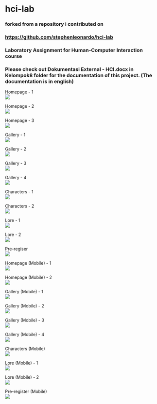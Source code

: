 # hci-lab

### forked from a repository i contributed on
### https://github.com/stephenleonardo/hci-lab
### Laboratory Assignment for Human-Computer Interaction course

### Please check out Dokumentasi External - HCI.docx in Kelompok8 folder for the documentation of this project. (The documentation is in english)

Homepage - 1<br>
![](https://github.com/StephenLeonardo/hci-lab/blob/master/Kelompok8/Screenshots/Picture1.png?raw=true)

Homepage - 2<br>
![](https://github.com/StephenLeonardo/hci-lab/blob/master/Kelompok8/Screenshots/Picture2.png?raw=true)

Homepage - 3<br>
![](https://github.com/StephenLeonardo/hci-lab/blob/master/Kelompok8/Screenshots/Picture3.png?raw=true)

Gallery - 1<br>
![](https://github.com/StephenLeonardo/hci-lab/blob/master/Kelompok8/Screenshots/Picture6.png?raw=true)

Gallery - 2<br>
![](https://github.com/StephenLeonardo/hci-lab/blob/master/Kelompok8/Screenshots/Picture7.png?raw=true)

Gallery - 3<br>
![](https://github.com/StephenLeonardo/hci-lab/blob/master/Kelompok8/Screenshots/Picture8.png?raw=true)

Gallery - 4<br>
![](https://github.com/StephenLeonardo/hci-lab/blob/master/Kelompok8/Screenshots/Picture9.png?raw=true)

Characters - 1<br>
![](https://github.com/StephenLeonardo/hci-lab/blob/master/Kelompok8/Screenshots/Picture14.png?raw=true)

Characters - 2<br>
![](https://github.com/StephenLeonardo/hci-lab/blob/master/Kelompok8/Screenshots/Picture15.png?raw=true)

Lore - 1<br>
![](https://github.com/StephenLeonardo/hci-lab/blob/master/Kelompok8/Screenshots/Picture17.png?raw=true)

Lore - 2<br>
![](https://github.com/StephenLeonardo/hci-lab/blob/master/Kelompok8/Screenshots/Picture18.png?raw=true)

Pre-regiser<br>
![](https://github.com/StephenLeonardo/hci-lab/blob/master/Kelompok8/Screenshots/Picture21.png?raw=true)

Homepage (Mobile) - 1<br>
![](https://github.com/StephenLeonardo/hci-lab/blob/master/Kelompok8/Screenshots/Picture4.png?raw=true)

Homepage (Mobile) - 2<br>
![](https://github.com/StephenLeonardo/hci-lab/blob/master/Kelompok8/Screenshots/Picture5.png?raw=true)

Gallery (Mobile) - 1<br>
![](https://github.com/StephenLeonardo/hci-lab/blob/master/Kelompok8/Screenshots/Picture10.png?raw=true)

Gallery (Mobile) - 2<br>
![](https://github.com/StephenLeonardo/hci-lab/blob/master/Kelompok8/Screenshots/Picture11.png?raw=true)

Gallery (Mobile) - 3<br>
![](https://github.com/StephenLeonardo/hci-lab/blob/master/Kelompok8/Screenshots/Picture12.png?raw=true)

Gallery (Mobile) - 4<br>
![](https://github.com/StephenLeonardo/hci-lab/blob/master/Kelompok8/Screenshots/Picture13.png?raw=true)

Characters (Mobile)<br>
![](https://github.com/StephenLeonardo/hci-lab/blob/master/Kelompok8/Screenshots/Picture16.png?raw=true)

Lore (Mobile) - 1<br>
![](https://github.com/StephenLeonardo/hci-lab/blob/master/Kelompok8/Screenshots/Picture19.png?raw=true)

Lore (Mobile) - 2<br>
![](https://github.com/StephenLeonardo/hci-lab/blob/master/Kelompok8/Screenshots/Picture20.png?raw=true)

Pre-register (Mobile)<br>
![](https://github.com/StephenLeonardo/hci-lab/blob/master/Kelompok8/Screenshots/Picture22.png?raw=true)
